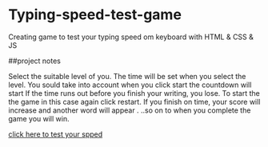 # Typing-speed-test-game
Creating game to test your typing speed om keyboard with HTML &amp; CSS &amp; JS

##project notes

Select the  suitable level of you.
The time will be set when you select the level.
You sould take into account when you click start the countdown will start
If the time runs out before you finish your writing, you lose.
To start the the game in this case again click restart.
If you finish on time, your score will increase and another word will appear .
..so on to when you complete the game you will win. 

[click here to test your spped]( https://mohamedshehtaa.github.io/Typing-speed-test-game/)
